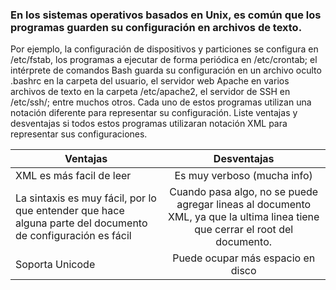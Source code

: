 ### En los sistemas operativos basados en Unix, es común que los programas guarden su configuración en archivos de texto. 
 Por ejemplo, la configuración de dispositivos y particiones se configura en /etc/fstab, los programas a ejecutar de forma periódica en /etc/crontab; el intérprete de comandos Bash guarda su configuración en un archivo oculto .bashrc en la carpeta del usuario, el servidor web Apache en varios archivos de texto en la carpeta /etc/apache2, el servidor de SSH en /etc/ssh/; entre muchos otros. Cada uno de estos programas utilizan una notación diferente para representar su configuración. Liste ventajas y desventajas si todos estos programas utilizaran notación XML para representar sus configuraciones.

| Ventajas      | Desventajas   | 
| ------------- |:-------------:| 
|XML es más facil de leer | Es muy verboso (mucha info) | 
|La sintaxis es muy  fácil, por lo que entender que hace alguna parte del documento de configuración es fácil   | Cuando pasa algo, no se puede agregar lineas al documento XML, ya que la ultima linea tiene que cerrar el root del documento.| 
|Soporta Unicode   | Puede ocupar más espacio en disco| 
